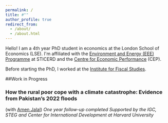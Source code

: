 ```yaml
---
permalink: /
title: #""
author_profile: true
redirect_from: 
  - /about/
  - /about.html
---
```


Hello! I am a 4th year PhD student in economics at the London School of Economics (LSE). I'm affiliated with the [Environment and Energy (EEE) Programme](https://sticerd.lse.ac.uk/_new/our-work/economics-of-environment-and-energy/) at STICERD and the [Centre for Economic Performance](https://cep.lse.ac.uk/_new/people/person.asp?id=11236#:~:text=Pol%20Simpson%20is%20a%20PhD,the%20Institute%20for%20Fiscal%20Studies.) (CEP). 

Before starting the PhD, I worked at the [Institute for Fiscal Studies](https://ifs.org.uk).

##Work in Progress 

### How the rural poor cope with a climate catastrophe: Evidence from Pakistan’s 2022 floods 
(with [Amen Jalal](https://amenjalal.com))
_One year follow-up completed_
_Supported by the IGC, STEG and Center for International Development at Harvard University_



